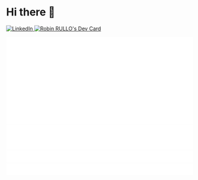 # Hi there 👋

<div align="left">
  <a href="https://www.linkedin.com/in/robinrullo/">
    <img
      src="https://img.shields.io/static/v1?logo=linkedin&style=flat-square&color=0072b1&label=LinkedIn&message=%E2%98%86"
      alt="LinkedIn"
    />
  </a>
  <a href="https://app.daily.dev/rrullo"><img src="https://api.daily.dev/devcards/v2/Xw4bsP2RkGSzWhnoLp47u.png?r=ynx&type=default" width="356" alt="Robin RULLO's Dev Card"/></a>
</div>

![Metrics](https://raw.githubusercontent.com/robinrullo/robinrullo/github-metrics/github-metrics.svg)
![Most used languages](https://raw.githubusercontent.com/robinrullo/robinrullo/github-metrics/language.svg)
![Notable contributions](https://raw.githubusercontent.com/robinrullo/robinrullo/github-metrics/notable.svg)
![Achievements](https://raw.githubusercontent.com/robinrullo/robinrullo/github-metrics/achievements.svg)
